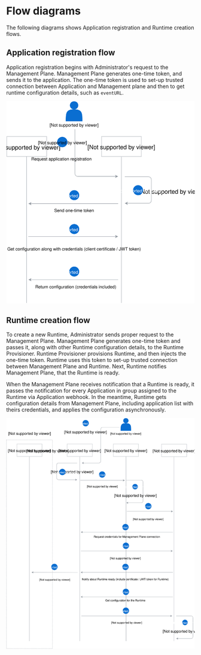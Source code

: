 # Flow diagrams

The following diagrams shows Application registration and Runtime creation flows.

## Application registration flow

Application registration begins with Administrator's request to the Management Plane. Management Plane generates one-time token, and sends it to the application. The one-time token is used to set-up trusted connection between Application and Management plane and then to get runtime configuration details, such as `eventURL`.

![](./assets/app-registration-flow.svg)

## Runtime creation flow

To create a new Runtime, Administrator sends proper request to the Management Plane. Management Plane generates one-time token and passes it, along with other Runtime configuration details, to the Runtime Provisioner. Runtime Provisioner provisions Runtime, and then injects the one-time token. Runtime uses this token to set-up trusted connection between Management Plane and Runtime. Next, Runtime notifies Management Plane, that the Runtime is ready.

When the Management Plane receives notification that a Runtime is ready, it passes the notification for every Application in group assigned to the Runtime via Application webhook. In the meantime, Runtime gets configuration details from Management Plane, including application list with theirs credentials, and applies the configuration asynchronously.

![](./assets/runtime-creation-flow.svg)